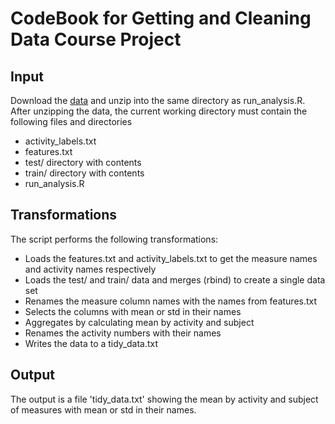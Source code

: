 # CodeBook for Getting and Cleaning Data Course Project

## Input

Download the [data](https://d396qusza40orc.cloudfront.net/getdata%2Fprojectfiles%2FUCI%20HAR%20Dataset.zip) 
and unzip into the same directory as run_analysis.R. After unzipping the data, the current working 
directory must contain the following files and directories
* activity_labels.txt
* features.txt
* test/ directory with contents
* train/ directory with contents
* run_analysis.R

## Transformations

The script performs the following transformations:
* Loads the features.txt and activity_labels.txt to get the measure names and activity names respectively
* Loads the test/ and train/ data and merges (rbind) to create a single data set
* Renames the measure column names with the names from features.txt
* Selects the columns with mean or std in their names
* Aggregates by calculating mean by activity and subject
* Renames the activity numbers with their names
* Writes the data to a tidy_data.txt

## Output

The output is a file 'tidy_data.txt' showing the 
mean by activity and subject of measures with mean or std in their names.